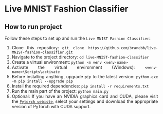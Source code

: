 # Live MNIST Fashion Classifier

<div align="justify">

## How to run project
Follow these steps to set up and run the `Live MNIST Fashion Classifier`:
1. Clone this repository: ```git clone https://github.com/branebb/live-MNIST-fashion-classifier.git```
2. Navigate to the project directory: ```cd live-MNIST-fashion-classifier```
3. Create a virtual environment: ```python -m venv <venv-name>```
4. Activate the virtual environment (Windows): ```<venv-name>\Scripts\activate```
5. Before installing anything, upgrade ```pip``` to the latest version: ```python.exe -m pip install --upgrade pip```
6. Install the required dependencies: ```pip install -r requirements.txt```
7. Run the main part of the project: ```python main.py```
8. Optional: If you have an NVIDIA graphics card and CUDA, please visit the [`Pytorch webiste`](https://pytorch.org/get-started/locally/), select your settings and download the appropriate version of PyTorch with CUDA support.

</div>
